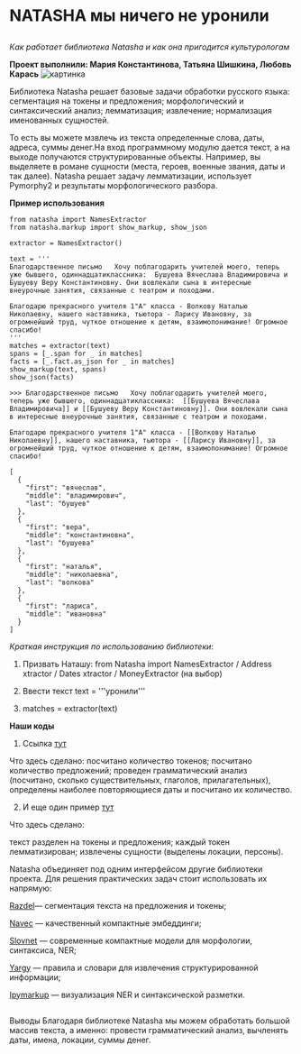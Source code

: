 # NATASHA мы ничего не уронили
## 
*Как работает библиотека Natasha и как она пригодится культурологам*

**Проект выполнили: Мария Константинова, Татьяна Шишкина, Любовь Карась**
![картинка](https://www.meme-arsenal.com/memes/1e9fba4eb538ab18e0e17cdf346eac91.jpg)

Библиотека Natasha решает базовые задачи обработки  русского языка:
сегментация на токены и предложения;
морфологический и синтаксический анализ;
лемматизация;
извлечение;
нормализация именованных сущностей.

То есть вы можете мзвлечь из текста определенные слова, даты, адреса, суммы денег.На вход программному модулю дается текст, а на выходе получаются структурированные объекты. Например, вы выделяете в романе сущности (места, героев, военные звания, даты и так далее). Natasha решает задачу лемматизации, использует Pymorphy2 и результаты морфологического разбора. 

**Пример использования**
```{python}
from natasha import NamesExtractor
from natasha.markup import show_markup, show_json

extractor = NamesExtractor()

text = '''
Благодарственное письмо   Хочу поблагодарить учителей моего, теперь уже бывшего, одиннадцатиклассника:  Бушуева Вячеслава Владимировича и Бушуеву Веру Константиновну. Они вовлекали сына в интересные внеурочные занятия, связанные с театром и походами.

Благодарю прекрасного учителя 1"А" класса - Волкову Наталью Николаевну, нашего наставника, тьютора - Ларису Ивановну, за огромнейший труд, чуткое отношение к детям, взаимопонимание! Огромное спасибо!
'''
matches = extractor(text)
spans = [_.span for _ in matches]
facts = [_.fact.as_json for _ in matches]
show_markup(text, spans)
show_json(facts)

>>> Благодарственное письмо   Хочу поблагодарить учителей моего, теперь уже бывшего, одиннадцатиклассника:  [[Бушуева Вячеслава Владимировича]] и [[Бушуеву Веру Константиновну]]. Они вовлекали сына в интересные внеурочные занятия, связанные с театром и походами.

Благодарю прекрасного учителя 1"А" класса - [[Волкову Наталью Николаевну]], нашего наставника, тьютора - [[Ларису Ивановну]], за огромнейший труд, чуткое отношение к детям, взаимопонимание! Огромное спасибо!

[
  {
    "first": "вячеслав",
    "middle": "владимирович",
    "last": "бушуев"
  },
  {
    "first": "вера",
    "middle": "константиновна",
    "last": "бушуева"
  },
  {
    "first": "наталья",
    "middle": "николаевна",
    "last": "волкова"
  },
  {
    "first": "лариса",
    "middle": "ивановна"
  }
]
```

*Краткая инструкция по использованию библиотеки*:

1. Призвать Наташу: from Natasha import NamesExtractor / Address xtractor / Dates xtractor / MoneyExtractor (на выбор)

2. Ввести текст text = '''уронили'''

3. matches = extractor(text)

**Наши коды**
1. Ссылка [тут](https://colab.research.google.com/drive/1Va82LNm7SlZOfLztYafGbbLY1J0C6c0Z)

Что здесь сделано: 
посчитано количество токенов;
посчитано количество предложений;
проведен грамматический анализ (посчитано, сколько существительных, глаголов, прилагательных),
определены наиболее повторяющиеся даты и посчитано их количество. 

2. И еще один пример [тут](https://colab.research.google.com/drive/16WeE0Nl_elYoCLtb9zWeEtRmddIumRA-?usp=sharing)



Что здесь сделано: 

текст разделен на токены и предложения;
каждый токен лемматизирован;
извлечены сущности (выделены локации, персоны).

Natasha объединяет под одним интерфейсом другие библиотеки проекта. Для решения практических задач стоит использовать их напрямую:

[Razdel](https://github.com/natasha/razdel)— сегментация текста на предложения и токены;

[Navec](https://github.com/natasha/navec) — качественный компактные эмбеддинги;

[Slovnet](https://github.com/natasha/slovnet) — современные компактные модели для морфологии, синтаксиса, NER;

[Yargy](https://github.com/natasha/yargy) — правила и словари для извлечения структурированной информации;

[Ipymarkup](https://github.com/natasha/ipymarkup) — визуализация NER и синтаксической разметки.

## 
Выводы
Благодаря библиотеке Natasha мы можем обработать большой массив текста, а именно: провести грамматический анализ, вычленять даты, имена, локации, суммы денег. 


